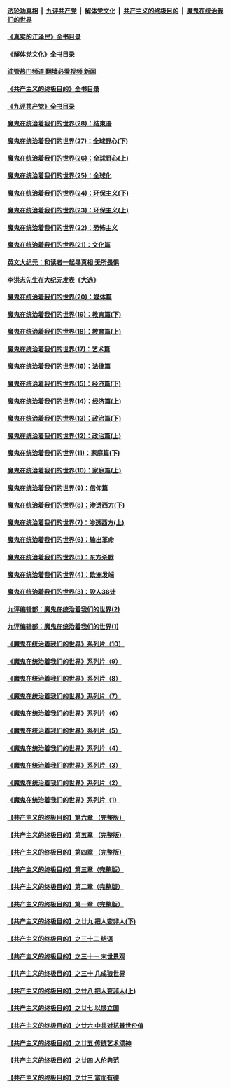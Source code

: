 ####  [法轮功真相](../../../../basic/blob/master/README.md?t=08071501) &nbsp;|&nbsp; [九评共产党](../../../../9ping.md/blob/master/README.md?t=08071501) &nbsp;|&nbsp; [解体党文化](../../../../jtdwh.md/blob/master/README.md?t=08071501)  &nbsp;|&nbsp; [共产主义的终极目的](../../../../gczydzjmd.md/blob/master/README.md?t=08071501) &nbsp;|&nbsp; [魔鬼在统治我们的世界](../../../../mgztzwmdsj.md/blob/master/README.md?t=08071501) 

#### [《真实的江泽民》全书目录](../pages/nsc422/n13721399.md?t=08071501) 

#### [《解体党文化》全书目录](../pages/nsc422/n13721157.md?t=08071501) 

#### [油管热门频道 翻墙必看视频 新闻](http://45.76.130.85:81/youtube.html?08071501)

#### [《共产主义的终极目的》全书目录](../pages/nsc422/n13721048.md?t=08071501) 

#### [《九评共产党》全书目录](../pages/nsc422/n13708085.md?t=08071501) 

#### [魔鬼在统治着我们的世界(28)：结束语](../pages/nsc422/n10936246.md?t=08071501) 

#### [魔鬼在统治着我们的世界(27)：全球野心(下)](../pages/nsc422/n10928319.md?t=08071501) 

#### [魔鬼在统治着我们的世界(26)：全球野心(上)](../pages/nsc422/n10900318.md?t=08071501) 

#### [魔鬼在统治着我们的世界(25)：全球化](../pages/nsc422/n10788205.md?t=08071501) 

#### [魔鬼在统治着我们的世界(24)：环保主义(下)](../pages/nsc422/n10695307.md?t=08071501) 

#### [魔鬼在统治着我们的世界(23)：环保主义(上)](../pages/nsc422/n10688613.md?t=08071501) 

#### [魔鬼在统治着我们的世界(22)：恐怖主义](../pages/nsc422/n10614727.md?t=08071501) 

#### [魔鬼在统治着我们的世界(21)：文化篇](../pages/nsc422/n10597706.md?t=08071501) 

#### [英文大纪元：和读者一起寻真相 无所畏惧](../pages/nsc422/n12542027.md?t=08071501) 

#### [李洪志先生在大纪元发表《大选》](../pages/nsc422/n12534746.md?t=08071501) 

#### [魔鬼在统治着我们的世界(20)：媒体篇](../pages/nsc422/n10586579.md?t=08071501) 

#### [魔鬼在统治着我们的世界(19)：教育篇(下)](../pages/nsc422/n10564808.md?t=08071501) 

#### [魔鬼在统治着我们的世界(18)：教育篇(上)](../pages/nsc422/n10526970.md?t=08071501) 

#### [魔鬼在统治着我们的世界(17)：艺术篇](../pages/nsc422/n10499093.md?t=08071501) 

#### [魔鬼在统治着我们的世界(16)：法律篇](../pages/nsc422/n10485969.md?t=08071501) 

#### [魔鬼在统治着我们的世界(15)：经济篇(下)](../pages/nsc422/n10469975.md?t=08071501) 

#### [魔鬼在统治着我们的世界(14)：经济篇(上)](../pages/nsc422/n10457370.md?t=08071501) 

#### [魔鬼在统治着我们的世界(13)：政治篇(下)](../pages/nsc422/n10448270.md?t=08071501) 

#### [魔鬼在统治着我们的世界(12)：政治篇(上)](../pages/nsc422/n10444576.md?t=08071501) 

#### [魔鬼在统治着我们的世界(11)：家庭篇(下)](../pages/nsc422/n10440961.md?t=08071501) 

#### [魔鬼在统治着我们的世界(10)：家庭篇(上)](../pages/nsc422/n10435448.md?t=08071501) 

#### [魔鬼在统治着我们的世界(9)：信仰篇](../pages/nsc422/n10432159.md?t=08071501) 

#### [魔鬼在统治着我们的世界(8)：渗透西方(下)](../pages/nsc422/n10429603.md?t=08071501) 

#### [魔鬼在统治着我们的世界(7)：渗透西方(上)](../pages/nsc422/n10426013.md?t=08071501) 

#### [魔鬼在统治着我们的世界(6)：输出革命](../pages/nsc422/n10421536.md?t=08071501) 

#### [魔鬼在统治着我们的世界(5)：东方杀戮](../pages/nsc422/n10417707.md?t=08071501) 

#### [魔鬼在统治着我们的世界(4)：欧洲发端](../pages/nsc422/n10414890.md?t=08071501) 

#### [魔鬼在统治着我们的世界(3)：毁人36计](../pages/nsc422/n10411583.md?t=08071501) 

#### [九评编辑部：魔鬼在统治着我们的世界(2)](../pages/nsc422/n10410036.md?t=08071501) 

#### [九评编辑部：魔鬼在统治着我们的世界(1)](../pages/nsc422/n10406825.md?t=08071501) 

#### [《魔鬼在统治着我们的世界》系列片（10）](../pages/nsc422/n12292670.md?t=08071501) 

#### [《魔鬼在统治着我们的世界》系列片（9）](../pages/nsc422/n12290859.md?t=08071501) 

#### [《魔鬼在统治着我们的世界》系列片（8）](../pages/nsc422/n12287445.md?t=08071501) 

#### [《魔鬼在统治着我们的世界》系列片（7）](../pages/nsc422/n12283425.md?t=08071501) 

#### [《魔鬼在统治着我们的世界》系列片（6）](../pages/nsc422/n12282314.md?t=08071501) 

#### [《魔鬼在统治着我们的世界》系列片（5）](../pages/nsc422/n12281419.md?t=08071501) 

#### [《魔鬼在统治着我们的世界》系列片（4）](../pages/nsc422/n12274024.md?t=08071501) 

#### [《魔鬼在统治着我们的世界》系列片（3）](../pages/nsc422/n12271322.md?t=08071501) 

#### [《魔鬼在统治着我们的世界》系列片（2）](../pages/nsc422/n12269049.md?t=08071501) 

#### [《魔鬼在统治着我们的世界》系列片（1）](../pages/nsc422/n12267575.md?t=08071501) 

#### [【共产主义的终极目的】第六章 （完整版）](../pages/nsc422/n11428913.md?t=08071501) 

#### [【共产主义的终极目的】第五章 （完整版）](../pages/nsc422/n11428912.md?t=08071501) 

#### [【共产主义的终极目的】第四章 （完整版）](../pages/nsc422/n11428907.md?t=08071501) 

#### [【共产主义的终极目的】第三章（完整版）](../pages/nsc422/n11428848.md?t=08071501) 

#### [【共产主义的终极目的】第二章（完整版）](../pages/nsc422/n11428831.md?t=08071501) 

#### [【共产主义的终极目的】第一章（完整版）](../pages/nsc422/n11417651.md?t=08071501) 

#### [【共产主义的终极目的】之廿九 把人变非人(下)](../pages/nsc422/n11344140.md?t=08071501) 

#### [【共产主义的终极目的】之三十二 结语](../pages/nsc422/n11360535.md?t=08071501) 

#### [【共产主义的终极目的】之三十一 末世景观](../pages/nsc422/n11351129.md?t=08071501) 

#### [【共产主义的终极目的】之三十 几成狼世界](../pages/nsc422/n11348280.md?t=08071501) 

#### [【共产主义的终极目的】之廿八 把人变非人(上)](../pages/nsc422/n11340492.md?t=08071501) 

#### [【共产主义的终极目的】之廿七 以恨立国](../pages/nsc422/n11336944.md?t=08071501) 

#### [【共产主义的终极目的】之廿六 中共对抗普世价值](../pages/nsc422/n11324785.md?t=08071501) 

#### [【共产主义的终极目的】之廿五 传统艺术颂神](../pages/nsc422/n11296396.md?t=08071501) 

#### [【共产主义的终极目的】之廿四 人伦典范](../pages/nsc422/n11296397.md?t=08071501) 

#### [【共产主义的终极目的】之廿三 富而有德](../pages/nsc422/n11283598.md?t=08071501) 

<img src='http://gfw-breaker.win/goodnews/indexes/nsc422.md' width='0px' height='0px'/>
